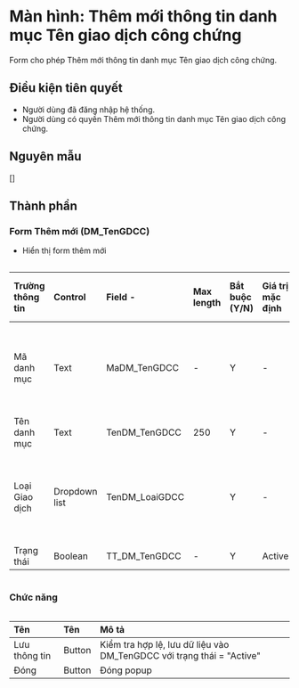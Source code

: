 # Màn hình: Thêm mới thông tin danh mục Tên giao dịch công chứng
Form cho phép Thêm mới thông tin danh mục Tên giao dịch công chứng.

## Điều kiện tiên quyết
- Người dùng đã đăng nhập hệ thống.
- Người dùng có quyền Thêm mới thông tin danh mục Tên giao dịch công chứng.

## Nguyên mẫu
[]

## Thành phần

### Form Thêm mới (DM_TenGDCC)
- Hiển thị form thêm mới
<div style="overflow-x:auto">

| Trường thông tin | Control        | Field        -   | Max length | Bắt buộc (Y/N) | Giá trị mặc định | Cho phép sửa (Y/N) | Mô tả                                  |
|:-----------------|:---------------|:-----------------|:-----------|:---------------|:-----------------|:-------------------|:---------------------------------------|
| Mã danh mục      | Text           | MaDM_TenGDCC     | -          | Y              | -                | N                  | Mã danh mục tự tăng trong danh sách    |
| Tên danh mục     | Text           | TenDM_TenGDCC    | 250        | Y              | -                |                    |                                        |
| Loại Giao dịch   | Dropdown list  | TenDM_LoaiGDCC   |            | Y              | -                |                    | Chọn loại Danh mục giao dịch công chứng|
| Trạng thái       | Boolean        | TT_DM_TenGDCC    | -          | Y              | Active           |                    |                                        |

</div>

### Chức năng

<div style="overflow-x:auto">

| Tên          | Tên   | Mô tả                                                                                            |
|:-------------|:-------|:------------------------------------------------------------------------------------------------|
| Lưu thông tin| Button | Kiểm tra hợp lệ, lưu dữ liệu vào DM_TenGDCC với trạng thái = "Active"                           |
| Đóng         | Button | Đóng popup                                                                                      |
